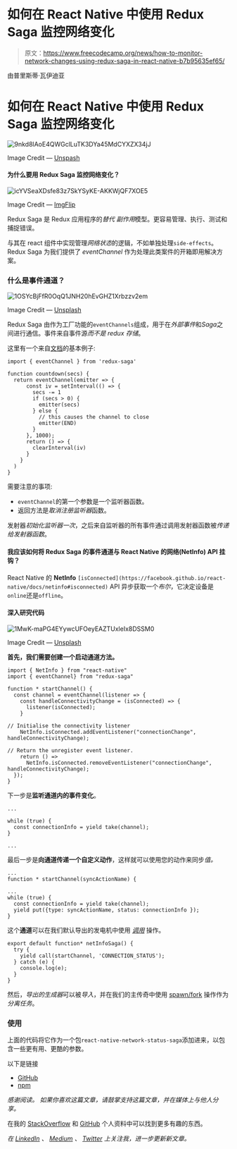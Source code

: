 # 如何在 React Native 中使用 Redux Saga 监控网络变化

> 原文：<https://www.freecodecamp.org/news/how-to-monitor-network-changes-using-redux-saga-in-react-native-b7b95635ef65/>

由普里斯蒂·瓦伊迪亚

# 如何在 React Native 中使用 Redux Saga 监控网络变化

![9nkd8lAoE4QWGclLuTK3DYa45MdCYXZX34jJ](img/daac32322b5b04557738705adc7519a4.png)

Image Credit — [Unspash](https://unsplash.com/photos/iCxR1u0lHLA)

#### 为什么要用 Redux Saga 监控网络变化？

![icYVSeaXDsfe83z7SkYSyKE-AKKWjQF7XOE5](img/3af823ef40426f13982584b958bb3fcd.png)

Image Credit — [ImgFlip](https://i.imgflip.com/2knj8b.jpg)

Redux Saga 是 Redux 应用程序的*替代* *副作用*模型。更容易管理、执行、测试和捕捉错误。

与其在 react 组件中实现管理*网络状态*的逻辑，不如单独处理`side-effects`。Redux Saga 为我们提供了 *eventChannel* 作为处理此类案件的开箱即用解决方案。

### 什么是事件通道？

![1OSYcBjFfR0OqQ1JNH20hEvGHZ1Xrbzzv2em](img/a43fa6b7fc219bb05ae5c3fa58f332f6.png)

Image Credit — [Unsplash](https://images.unsplash.com/photo-1538131688925-7e0eb2e7828b)

Redux Saga 由作为工厂功能的`eventChannels`组成，用于在*外部事件*和*Saga*之间进行通信。事件来自事件源*而不是 redux 存储*。

这里有一个来自[文档](https://github.com/redux-saga/redux-saga/blob/master/docs/advanced/Channels.md#using-the-eventchannel-factory-to-connect-to-external-events)的基本例子:

```
import { eventChannel } from 'redux-saga'

function countdown(secs) {
  return eventChannel(emitter => {
      const iv = setInterval(() => {
        secs -= 1
        if (secs > 0) {
          emitter(secs)
        } else {
          // this causes the channel to close
          emitter(END)
        }
      }, 1000);
      return () => {
        clearInterval(iv)
      }
    }
  )
}
```

需要注意的事项:

*   `eventChannel`的第一个参数是一个监听器函数。
*   返回方法是*取消注册监听器*函数。

发射器*初始化监听器一次*，之后来自监听器的所有事件通过调用发射器函数被*传递给发射器函数*。

#### 我应该如何将 Redux Saga 的事件通道与 React Native 的网络(NetInfo) API 挂钩？

React Native 的 **NetInfo** `[isConnected](https://facebook.github.io/react-native/docs/netinfo#isconnected)` API 异步获取一个*布尔*，它决定设备是`online`还是`offline`。

#### 深入研究代码

![1MwK-maPG4EYywcUFOeyEAZTUxleIx8DSSM0](img/beecb384852601516fdc163e667e77fc.png)

Image Credit — [Unsplash](https://unsplash.com/photos/pgSkeh0yl8o)

**首先，我们需要创建一个启动通道方法。**

```
import { NetInfo } from "react-native"
import { eventChannel} from "redux-saga"

function * startChannel() {
  const channel = eventChannel(listener => {
    const handleConnectivityChange = (isConnected) => {
      listener(isConnected);
    }

// Initialise the connectivity listener
    NetInfo.isConnected.addEventListener("connectionChange", handleConnectivityChange);

// Return the unregister event listener.
    return () =>
      NetInfo.isConnected.removeEventListener("connectionChange",    handleConnectivityChange);
  });
}
```

下一步是**监听通道内的事件变化**。

```
...

while (true) {
  const connectionInfo = yield take(channel);
}

...
```

最后一步是**向通道传递一个自定义动作**，这样就可以使用您的动作来同步*值。*

```
...
function * startChannel(syncActionName) {

...
while (true) {
  const connectionInfo = yield take(channel);
  yield put({type: syncActionName, status: connectionInfo });
}
```

这个**通道**可以在我们默认导出的发电机中使用 [*调用*](https://github.com/redux-saga/redux-saga/tree/master/docs/api#callfn-args) 操作。

```
export default function* netInfoSaga() {
  try {
    yield call(startChannel, 'CONNECTION_STATUS');
  } catch (e) {
    console.log(e);
  }
}
```

然后，*导出的生成器*可以被*导入*，并在我们的主传奇中使用 [spawn/fork](https://github.com/redux-saga/redux-saga/tree/master/docs/api#spawnfn-args) 操作作为*分离任务*。

### 使用

上面的代码将它作为一个包`react-native-network-status-saga`添加进来，以包含一些更有用、更酷的参数。

以下是链接

*   [GitHub](https://github.com/pritishvaidya/react-native-network-status-saga)
*   [npm](https://www.npmjs.com/package/react-native-network-status-saga)

*感谢阅读。* *如果你喜欢这篇文章，请鼓掌支持这篇文章，并在媒体上与他人分享。*

在我的 [StackOverflow](https://stackoverflow.com/users/6606831/pritish-vaidya) 和 [GitHub](https://github.com/pritishvaidya) 个人资料中可以找到更多有趣的东西。

*在 [LinkedIn](https://www.linkedin.com/in/pritish-vaidya-506686128/) 、 [Medium](https://medium.com/@pritishvaidya94) 、 [Twitter](https://twitter.com/PritishVaidya) 上关注我，进一步更新新文章。*